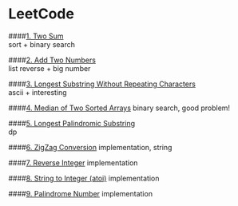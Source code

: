 LeetCode
====

####[1. Two Sum](https://leetcode.com/problems/two-sum/)  
sort + binary search  


####[2. Add Two Numbers](https://leetcode.com/problems/add-two-numbers/)  
list reverse + big number


####[3. Longest Substring Without Repeating Characters](https://leetcode.com/problems/longest-substring-without-repeating-characters/)  
ascii + interesting

####[4. Median of Two Sorted Arrays](https://leetcode.com/problems/median-of-two-sorted-arrays/)
binary search, good problem!

####[5. Longest Palindromic Substring](https://leetcode.com/problems/longest-palindromic-substring/)  
dp

####[6. ZigZag Conversion](https://leetcode.com/problems/zigzag-conversion/)
implementation, string

####[7. Reverse Integer](https://leetcode.com/problems/reverse-integer/)
implementation

####[8. String to Integer (atoi)](https://leetcode.com/problems/string-to-integer-atoi/)
implementation

####[9. Palindrome Number](https://leetcode.com/problems/palindrome-number/) 
implementation
